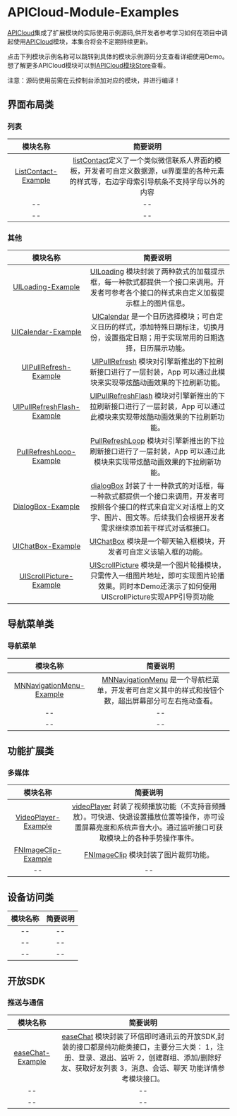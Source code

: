 # APICloud-Module-Examples
[APICloud](https://www.apicloud.com)集成了扩展模块的实际使用示例源码,供开发者参考学习如何在项目中调起使用[APICloud](https://www.apicloud.com)模块，本集合将会不定期持续更新。

点击下列模块示例名称可以跳转到具体的模块示例源码分支查看详细使用Demo。想了解更多APICloud模块可以到[APICloud模块Store](https://www.apicloud.com/modulestore)查看。

注意：源码使用前需在云控制台添加对应的模块，并进行编译！

## 界面布局类
### 列表
| 模块名称         | 简要说明            |
| :--------------:|:------------------:|
| [ListContact-Example](https://github.com/apicloudcom/ListContact-Example)      |[listContact](http://docs.apicloud.com/Client-API/UI-Layout/UILoading)定义了一个类似微信联系人界面的模板，开发者可自定义数据源，ui界面里的各种元素的样式等，右边字母索引导航条不支持字母以外的内容 |
| --    		  | --				   |
| --              | --                 |
### 其他
| 模块名称         | 简要说明            |
| :--------------:|:------------------:|
| [UILoading-Example](https://github.com/apicloudcom/UILoading-Example)      |[UILoading](http://docs.apicloud.com/Client-API/UI-Layout/UILoading) 模块封装了两种款式的加载提示框，每一种款式都提供一个接口来调用。开发者可参考各个接口的样式来自定义加载提示框上的图片信息。 |
| [UICalendar-Example](https://github.com/apicloudcom/UICalendar-Example)      |[UICalendar](http://docs.apicloud.com/Client-API/UI-Layout/UICalendar) 是一个日历选择模块；可自定义日历的样式，添加特殊日期标注，切换月份，设置指定日期；用于实现常用的日期选择，日历展示功能。|
| [UIPullRefresh-Example](https://github.com/apicloudcom/UIPullRefresh-Example)      |[UIPullRefresh](http://docs.apicloud.com/Client-API/UI-Layout/UIPullRefresh) 模块对引擎新推出的下拉刷新接口进行了一层封装，App 可以通过此模块来实现带炫酷动画效果的下拉刷新功能。|
| [UIPullRefreshFlash-Example](https://github.com/apicloudcom/UIPullRefreshFlash-Example)      |[UIPullRefreshFlash](http://docs.apicloud.com/Client-API/UI-Layout/UIPullRefreshFlash#m4) 模块对引擎新推出的下拉刷新接口进行了一层封装，App 可以通过此模块来实现带炫酷动画效果的下拉刷新功能。|
| [PullRefreshLoop-Example](https://github.com/apicloudcom/PullRefreshLoop-Example)      |[PullRefreshLoop](http://docs.apicloud.com/Client-API/UI-Layout/pullRefreshLoop) 模块对引擎新推出的下拉刷新接口进行了一层封装，App 可以通过此模块来实现带炫酷动画效果的下拉刷新功能。|
| [DialogBox-Example](https://github.com/apicloudcom/DialogBox-Example)      |[dialogBox](http://docs.apicloud.com/Client-API/UI-Layout/dialogBox) 封装了十一种款式的对话框，每一种款式都提供一个接口来调用，开发者可按照各个接口的样式来自定义对话框上的文字、图片、图文等。后续我们会根据开发者需求继续添加若干样式对话框接口。|
| [UIChatBox-Example](https://github.com/apicloudcom/UIChatBox-Example)      |[UIChatBox](http://docs.apicloud.com/Client-API/UI-Layout/UIChatBox) 模块是一个聊天输入框模块，开发者可自定义该输入框的功能。|
| [UIScrollPicture-Example](https://github.com/SupremeShine/APICloudModuleDemo-UIScrollPicture)      |[UIScrollPicture](http://docs.apicloud.com/Client-API/UI-Layout/UIScrollPicture) 模块是一个图片轮播模块，只需传入一组图片地址，即可实现图片轮播效果。同时本Demo还演示了如何使用UIScrollPicture实现APP引导页功能|

## 导航菜单类
### 导航菜单
| 模块名称         | 简要说明            |
| :--------------:|:------------------:|
| [MNNavigationMenu-Example](https://github.com/apicloudcom/MNNavigationMenu-Example)      |[MNNavigationMenu](http://docs.apicloud.com/Client-API/Nav-Menu/MNNavigationMenu)  是一个导航栏菜单，开发者可自定义其中的样式和按钮个数，超出屏幕部分可左右拖动查看。 |
| --              | --                 |
| --              | --                 |

## 功能扩展类
### 多媒体
| 模块名称         | 简要说明            |
| :--------------:|:------------------:|
| [VideoPlayer-Example](https://github.com/apicloudcom/VideoPlayer-Example)      |[videoPlayer](http://docs.apicloud.com/Client-API/Func-Ext/videoPlayer)  封装了视频播放功能（不支持音频播放）。可快进、快退设置播放位置等操作，亦可设置屏幕亮度和系统声音大小。通过监听接口可获取模块上的各种手势操作事件。 |
| [FNImageClip-Example](https://github.com/apicloudcom/FNImageClip-Example)      |[FNImageClip](http://docs.apicloud.com/Client-API/Func-Ext/videoPlayer)  模块封装了图片裁剪功能。 |
| --              | --                 |
## 设备访问类
| 模块名称         | 简要说明            |
| :--------------:|:------------------:|
| --              | --                 |
| --              | --                 |
| --              | --                 |

## 开放SDK
### 推送与通信
| 模块名称         | 简要说明            |
| :--------------:|:------------------:|
| [easeChat-Example](https://github.com/apicloudcom/APICloud-Module-Examples/tree/master/easeChat-Example)      |[easeChat](http://docs.apicloud.com/Client-API/Open-SDK/easeChat)  模块封装了环信即时通讯云的开放SDK,封装的接口都是纯功能类接口，主要分三大类： 1，注册、登录、退出、监听 2，创建群组、添加/删除好友、获取好友列表 3，消息、会话、聊天 功能详情参考模块接口。 |
| --              | --                 |
| --              | --                 |

